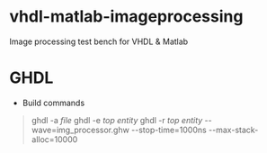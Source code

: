 # vhdl-matlab-imageprocessing
Image processing test bench for VHDL &amp; Matlab

# GHDL
- Build commands
> ghdl -a *file*
> ghdl -e *top entity*
> ghdl -r *top entity* --wave=img_processor.ghw --stop-time=1000ns --max-stack-alloc=10000
